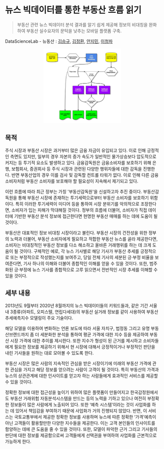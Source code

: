 # 뉴스 빅데이터를 통한 부동산 흐름 읽기

> 부동산 관련 뉴스 빅데이터 분석 결과를 알기 쉽게 제공해 정보의 비대칭을 완화하여 부동산 실수요자의 문턱을 낮추는 모바일 플랫폼 구축.

DataScienceLab - 뉴동산 : [김승규](https://github.com/SemPer-16), [김정환](https://github.com/jailies), [안지민](https://github.com/JiminAhn), [이청파](https://github.com/leechungpa)

<p align="center">
 <img src="/docs/flowchart.png"  width="50%" height="50%">
</p>

## 목적

주식 시장과 부동산 시장은 과거부터 많은 금융 자금이 유입되고 있다. 이로 인해 긍정적인 측면도 있지만, 일부의 경우 자본의 증가 속도가 일반적인 물가상승보다 압도적으로 커지는 등 투기적 요소도 발생하고 있다. 금융감독원은 금융소비자를 보호하기 위해 은행, 보험회사, 증권회사 등 주식 시장과 관련된 다양한 행위자들에 대한 감독을 진행한다. 반면 부동산업의 경우 이를 검사 및 감독할 컨트롤 타워가 없다. 이로 인해 다른 금융소비자처럼 부동산 소비자를 보호해야 할 필요성이 지속해서 제기되고 있다.

이런 흐름에 따라 최근 정부는 가칭 '부동산감독원'을 신설하고자 추진 중이다. 부동산감독원을 통해 부동산 시장에 존재하는 투기세력으로부터 부동산 소비자를 보호하기 위함이다. 특히 이러한 투기세력이 미디어 등을 통하여 시장 분위기를 악의적으로 조장한다면, 소비자가 입는 피해가 막대해질 것이다. 정부의 흐름에 더불어, 소비자가 직접 데이터에 기반한 부동산 분석 정보에 접근한다면 현명한 부동산 매매를 하는 데에 도움이 될 것이다.

부동산은 대표적인 정보 비대칭 시장이라고 불린다. 부동산 시장의 건전성을 위한 정부의 노력과 더불어, 부동산 소비자에게 필요하고 적합한 부동산 뉴스를 골라 제공한다면, 소비자는 비대칭적인 부동산 정보를 다소 해소하고 올바른 거래행위를 하는 데 크게 도움이 될 것이다. 구체적인 예로, 각 뉴스 기사별로 해당 기사가 부동산 추세를 긍정적으로 또는 부정적으로 작성했는지를 보여주고, 당일 전체 기사의 세분된 긍·부정 비율을 보여준다면, 기사 하나의 이해와 더불어 종합적인 이해를 얻을 수 있을 것이다. 또한, 범주화된 긍·부정에 뉴스 기사를 종합적으로 고루 읽으면서 전반적인 시장 추세를 이해할 수 있을 것이다.

## 세부 내용
 
2013년도 9월부터 2020년 8월까지의 뉴스 빅데이터들의 키워드들과, 같은 기간 서울 내 3종류(아파트, 오피스텔, 연립다세대)의 부동산 실거래 정보를 같이 사용하여 부동산 추세예측지수 모델링이 주요 기술이다.

해당 모델을 이용하여 변화하는 언론 보도에 따라 서울 자치구, 법정동 그리고 유명 부동산브랜드까지 좀 더 세분화한 분석을 통하여 평균 가격에 대한 지수 등을 제공하여 부동산 시장 가격에 대한 추이를 제시한다. 또한 지수가 형성이 된 근거를 제시하고 소비자들에게 필요한 정보를 제공하기 위해서 현 시장에 대해서 긍정적이거나 부정적인 판단을 내린 기사들을 원하는 대로 모아볼 수 있도록 한다.

부동산 시장은 많은 사람의 지속적인 관심을 받은 시장이기에 미래의 부동산 가격에 관한 관심을 가지고 해당 정보를 얻으려는 사람이 고객이 될 것이다. 특히 부동산의 가격과 뉴스의 상관관계에 대한 인사이트를 얻고자 하는 사람들에게 효과적인 서비스를 제공할 수 있을 것이다.

정확한 정보에 대한 접근성을 높이기 위하여 많은 플랫폼이 만들어지고 한국감정원에서도 부동산 거래위험 자동분석시스템을 만드는 등의 노력을 기하고 있으나 여전히 부정확한 정보들이 많은 사람에게 노출되어 있다. 또한 ‘예측 시스템’이라는 것이 사업화를 하는 데 있어서 책임감을 부여하기 때문에 사업화가 거의 진행되지 않았다. 반면, 이 서비스는 국토교통부에서 제공한 정확한 정보를 사용하며 뉴스에 따른 정확한 ‘가격’예측이 아닌 고객들이 활용할만한 다양한 지수들을 제공한다. 이는 고객 본인들의 인사이트를 함양하는 데에 큰 도움을 줄 수 있을 것이다. 또한, 모델이 파악한 근거 그리고 기사들의 판단에 대한 정보를 제공함으로써 고객들에게 선택권을 부여하여 사업화를 근본적으로 가능하게 한다.
